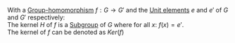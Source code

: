 With a [Group-homomorphism](./Morphisms/Group-homomorphism.md) $f: G \rightarrow G'$ and the [Unit elements](../Unit%20Element.md) $e$ and $e'$ of $G$ and $G'$ respectively:  
The kernel $H$ of $f$ is a [Subgroup](./Subgroup.md) of $G$ where for all $x$: $f(x)=e'$.  
The kernel of $f$ can be denoted as $Ker(f)$
